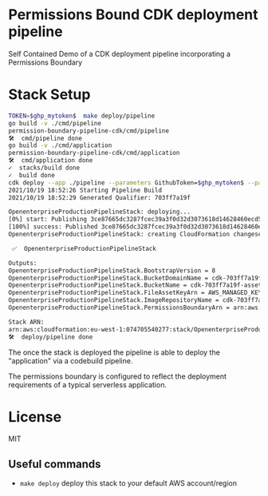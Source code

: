 # Permissions Bound CDK deployment pipeline

Self Contained Demo of a CDK deployment pipeline incorporating a Permissions Boundary

# Stack Setup

```bash
TOKEN=$ghp_mytoken$  make deploy/pipeline
go build -v ./cmd/pipeline
permission-boundary-pipeline-cdk/cmd/pipeline
🛠️  cmd/pipeline done
go build -v ./cmd/application
permission-boundary-pipeline-cdk/cmd/application
🛠️  cmd/application done
✓  stacks/build done
✓  build done
cdk deploy --app ./pipeline --parameters GithubToken=$ghp_mytoken$ --parameters FileAssetsBucketKmsKeyId=AWS_MANAGED_KEY
2021/10/19 18:52:26 Starting Pipeline Build
2021/10/19 18:52:29 Generated Qualifier: 703ff7a19f

OpenenterpriseProductionPipelineStack: deploying...
[0%] start: Publishing 3ce87665dc3287fcec39a3f0d32d3073618d14628460ecd5ce0702c10d294cc2:current_account-current_region
[100%] success: Published 3ce87665dc3287fcec39a3f0d32d3073618d14628460ecd5ce0702c10d294cc2:current_account-current_region
OpenenterpriseProductionPipelineStack: creating CloudFormation changeset...

 ✅  OpenenterpriseProductionPipelineStack

Outputs:
OpenenterpriseProductionPipelineStack.BootstrapVersion = 8
OpenenterpriseProductionPipelineStack.BucketDomainName = cdk-703ff7a19f-assets-074705540277-eu-west-1.s3.eu-west-1.amazonaws.com
OpenenterpriseProductionPipelineStack.BucketName = cdk-703ff7a19f-assets-074705540277-eu-west-1
OpenenterpriseProductionPipelineStack.FileAssetKeyArn = AWS_MANAGED_KEY
OpenenterpriseProductionPipelineStack.ImageRepositoryName = cdk-703ff7a19f-container-assets-074705540277-eu-west-1
OpenenterpriseProductionPipelineStack.PermissionsBoundaryArn = arn:aws:iam::074705540277:policy/703ff7a19f-permissions-boundary-074705540277

Stack ARN:
arn:aws:cloudformation:eu-west-1:074705540277:stack/OpenenterpriseProductionPipelineStack/78ea0da0-2f40-11ec-8007-02213e755193
🛠️  deploy/pipeline done
```

The once the stack is deployed the pipeline is able to deploy the "application" via a codebuild pipeline.

The permissions boundary is configured to reflect the deployment requirements of a typical serverless application.

# License

MIT

## Useful commands

 * `make deploy`          deploy this stack to your default AWS account/region

